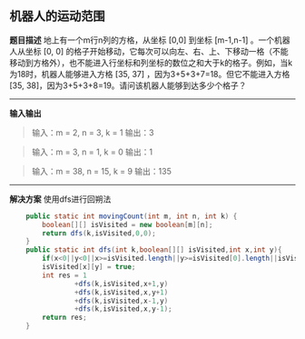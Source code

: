 ## 机器人的运动范围
**题目描述**
地上有一个m行n列的方格，从坐标 [0,0] 到坐标 [m-1,n-1] 。一个机器人从坐标 [0, 0] 的格子开始移动，它每次可以向左、右、上、下移动一格（不能移动到方格外），也不能进入行坐标和列坐标的数位之和大于k的格子。例如，当k为18时，机器人能够进入方格 [35, 37] ，因为3+5+3+7=18。但它不能进入方格 [35, 38]，因为3+5+3+8=19。请问该机器人能够到达多少个格子？

---
**输入输出**
>输入：m = 2, n = 3, k = 1
输出：3

>输入：m = 3, n = 1, k = 0
输出：1

>输入：m = 38, n = 15, k = 9
输出：135

---
**解决方案**
使用dfs进行回朔法
```java
    public static int movingCount(int m, int n, int k) {
        boolean[][] isVisited = new boolean[m][n];
        return dfs(k,isVisited,0,0);
    }
    public static int dfs(int k,boolean[][] isVisited,int x,int y){
        if(x<0||y<0||x>=isVisited.length||y>=isVisited[0].length||isVisited[x][y]==true|| (x/10 + x%10 + y/10 + y%10) > k) return 0;
        isVisited[x][y] = true;
        int res = 1
                +dfs(k,isVisited,x+1,y)
                +dfs(k,isVisited,x,y+1)
                +dfs(k,isVisited,x-1,y)
                +dfs(k,isVisited,x,y-1);
        return res;
    }
```
